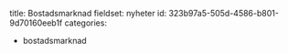 title: Bostadsmarknad
fieldset: nyheter
id: 323b97a5-505d-4586-b801-9d70160eeb1f
categories:
  - bostadsmarknad
